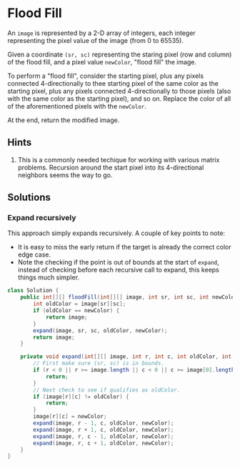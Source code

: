 # Flood Fill

An `image` is represented by a 2-D array of integers, each integer representing
the pixel value of the image (from 0 to 65535).

Given a coordinate `(sr, sc)` representing the staring pixel (row and column) of
the flood fill, and a pixel value `newColor`, "flood fill" the image.

To perform a "flood fill", consider the starting pixel, plus any pixels
connected 4-directionally to thee starting pixel of the same color as the
starting pixel, plus any pixels connected 4-directionally to those pixels
(also with the same color as the starting pixel), and so on. Replace the color
of all of the aforementioned pixels with the `newColor`.

At the end, return the modified image.

## Hints

1. This is a commonly needed techique for working with various matrix problems.
   Recursion around the start pixel into its 4-directional neighbors seems the
   way to go.

## Solutions

### Expand recursively

This approach simply expands recursively. A couple of key points to note:

* It is easy to miss the early return if the target is already the correct
  color edge case.
* Note the checking if the point is out of bounds at the start of `expand`,
  instead of checking before each recursive call to expand, this keeps things
  much simpler.

```java
class Solution {
    public int[][] floodFill(int[][] image, int sr, int sc, int newColor) {
        int oldColor = image[sr][sc];
        if (oldColor == newColor) {
            return image;
        }
        expand(image, sr, sc, oldColor, newColor);
        return image;
    }

    private void expand(int[][] image, int r, int c, int oldColor, int newColor) {
        // First make sure (sr, sc) is in bounds.
        if (r < 0 || r >= image.length || c < 0 || c >= image[0].length) {
            return;
        }
        // Next check to see if qualifies as oldColor.
        if (image[r][c] != oldColor) {
            return;
        }
        image[r][c] = newColor;
        expand(image, r - 1, c, oldColor, newColor);
        expand(image, r + 1, c, oldColor, newColor);
        expand(image, r, c - 1, oldColor, newColor);
        expand(image, r, c + 1, oldColor, newColor);
    }
}
```

